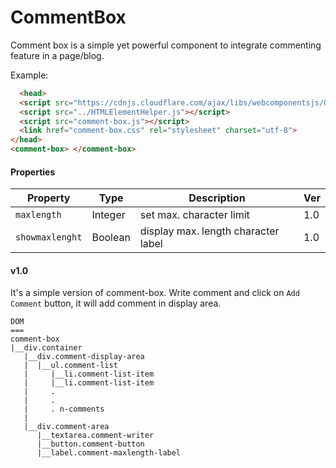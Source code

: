 # CommentBox

Comment box is a simple yet powerful component to integrate commenting feature
in a page/blog.

Example:
```html
  <head>
  <script src="https://cdnjs.cloudflare.com/ajax/libs/webcomponentsjs/0.7.16/webcomponents.js" charset="utf-8"></script>
  <script src="../HTMLElementHelper.js"></script>
  <script src="comment-box.js"></script>
  <link href="comment-box.css" rel="stylesheet" charset="utf-8">
</head>
<comment-box> </comment-box>
```

#### Properties

| Property | Type | Description | Ver |
| -------- | ---- | ----------- | ------- |
| `maxlength` | Integer | set max. character limit | 1.0 |
| `showmaxlenght` | Boolean | display max. length character label | 1.0 |

#### v1.0

It's a simple version of comment-box. Write comment and click on `Add Comment`
button, it will add comment in display area.

```
DOM
===
comment-box
|__div.container
   |__div.comment-display-area
   |  |__ul.comment-list
   |     |__li.comment-list-item
   |     |__li.comment-list-item
   |     .
   |     .
   |     . n-comments
   |
   |__div.comment-area
      |__textarea.comment-writer
      |__button.comment-button
      |__label.comment-maxlength-label

```
